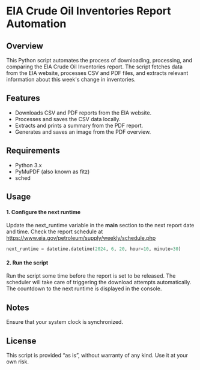 # EIA Crude Oil Inventories Report Automation

## Overview

This Python script automates the process of downloading, processing, and comparing the EIA Crude Oil Inventories report. The script fetches data from the EIA website, processes CSV and PDF files, and extracts relevant information about this week's change in inventories.

## Features
* Downloads CSV and PDF reports from the EIA website.
* Processes and saves the CSV data locally.
* Extracts and prints a summary from the PDF report.
* Generates and saves an image from the PDF overview.

## Requirements
*	Python 3.x
* PyMuPDF (also known as fitz)
* sched

## Usage

#### 1. Configure the next runtime
Update the next_runtime variable in the __main__ section to the next report date and time. Check the report schedule at https://www.eia.gov/petroleum/supply/weekly/schedule.php

```python
next_runtime = datetime.datetime(2024, 6, 20, hour=10, minute=30)
```

#### 2. Run the script
Run the script some time before the report is set to be released. The scheduler will take care of triggering the download attempts automatically. The countdown to the next runtime is displayed in the console.


## Notes
Ensure that your system clock is synchronized.

## License

This script is provided “as is”, without warranty of any kind. Use it at your own risk.